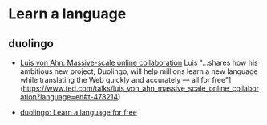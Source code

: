 # Learn a language

## duolingo

- [Luis von Ahn: Massive-scale online collaboration](https://www.ted.com/talks/luis_von_ahn_massive_scale_online_collaboration?language=en#t-478214) Luis "...shares how his ambitious new project, Duolingo, will help millions learn a new language while translating the Web quickly and accurately — all for free"](https://www.ted.com/talks/luis_von_ahn_massive_scale_online_collaboration?language=en#t-478214)

- [duolingo: Learn a language for free](https://www.duolingo.com/)

